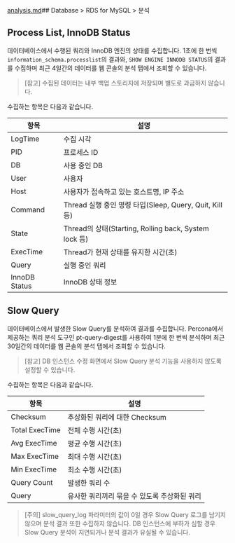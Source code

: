 [analysis.md](analysis.md)## Database > RDS for MySQL > 분석

## Process List, InnoDB Status

데이터베이스에서 수행된 쿼리와 InnoDB 엔진의 상태를 수집합니다. 1초에 한 번씩 `information_schema.processlist`의 결과와, `SHOW ENGINE INNODB STATUS`의 결과를 수집하며 최근 4일간의 데이터를 웹 콘솔의 분석 탭에서 조회할 수 있습니다.

> [참고] 수집된 데이터는 내부 백업 스토리지에 저장되며 별도로 과금하지 않습니다.

수집하는 항목은 다음과 같습니다.

| 항목            | 설명                                                |
|---------------|---------------------------------------------------|
| LogTime       | 수집 시각                                             |
| PID           | 프로세스 ID                                           |
| DB            | 사용 중인 DB                                          |
| User          | 사용자                                               |
| Host          | 사용자가 접속하고 있는 호스트명, IP 주소                          |
| Command       | Thread 실행 중인 명령 타입(Sleep, Query, Quit, Kill 등)    |
| State         | Thread의 상태(Starting, Rolling back, System lock 등) |
| ExecTime      | Thread가 현재 상태를 유지한 시간(초)                          |
| Query         | 실행 중인 쿼리                                          |
| InnoDB Status | InnoDB 상태 정보                                      |

## Slow Query

데이터베이스에서 발생한 Slow Query를 분석하여 결과를 수집합니다. Percona에서 제공하는 쿼리 분석 도구인 pt-query-digest를 사용하여 1분에 한 번씩 분석하며 최근 30일간의 데이터를 웹 콘솔의 분석 탭에서 조회할 수 있습니다.

> [참고] DB 인스턴스 수정 화면에서 Slow Query 분석 기능을 사용하지 않도록 설정할 수 있습니다.

수집하는 항목은 다음과 같습니다.

| 항목             | 설명                        |
|----------------|---------------------------|
| Checksum       | 추상화된 쿼리에 대한 Checksum      |
| Total ExecTime | 전체 수행 시간(초)               |
| Avg ExecTime   | 평균 수행 시간(초)               |
| Max ExecTime   | 최대 수행 시간(초)               |
| Min ExecTime   | 최소 수행 시간(초)               |
| Query Count    | 발생한 쿼리 수                  |
| Query          | 유사한 쿼리끼리 묶을 수 있도록 추상화된 쿼리 |

> [주의]
> slow_query_log 파라미터의 값이 0일 경우 Slow Query 로그를 남기지 않으며 분석 결과 또한 수집하지 않습니다.
> DB 인스턴스에 부하가 심할 경우 Slow Query 분석이 지연되거나 분석 결과가 유실될 수 있습니다.